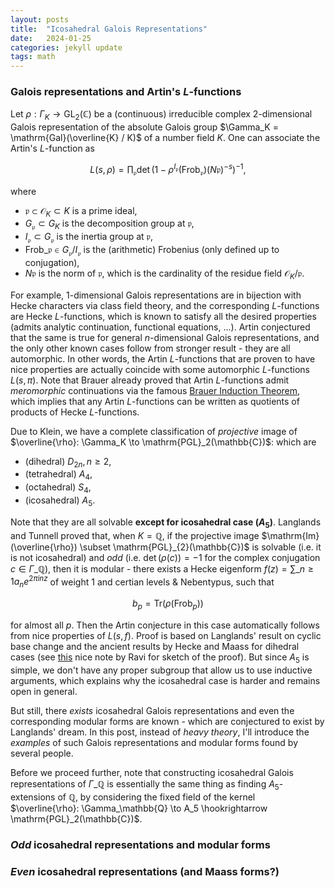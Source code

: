 ```yaml
---
layout: posts
title:  "Icosahedral Galois Representations"
date:   2024-01-25
categories: jekyll update
tags: math
---
```


### Galois representations and Artin's $L$-functions

Let $\rho : \Gamma_K \to \mathrm{GL}_{2}(\mathbb{C})$ be a (continuous) irreducible complex 2-dimensional Galois representation of the absolute Galois group $\Gamma_K = \mathrm{Gal}(\overline{K} / K)$ of a number field $K$.
One can associate the Artin's $L$-function as

$$
L(s, \rho) = \prod_{\mathfrak{p}} \det(1 - \rho^{I_\mathfrak{p}}(\mathrm{Frob}_\mathfrak{p})(N\mathfrak{p})^{-s})^{-1},
$$

where

* $\mathfrak{p} \subset \mathcal{O}_K \subset K$ is a prime ideal,
* $G_\mathfrak{p} \subset G_K$ is the decomposition group at $\mathfrak{p}$,
* $I_\mathfrak{p} \subset G_\mathfrak{p}$ is the inertia group at $\mathfrak{p}$,
* $\mathrm{Frob}\_\mathfrak{p} \in G_\mathfrak{p} / I_\mathfrak{p}$ is the (arithmetic) Frobenius (only defined up to conjugation),
* $N\mathfrak{p}$ is the norm of $\mathfrak{p}$, which is the cardinality of the residue field $\mathcal{O}_K / \mathfrak{p}$.

For example, 1-dimensional Galois representations are in bijection with Hecke characters via class field theory, and the corresponding $L$-functions are Hecke $L$-functions, which is known to satisfy all the desired properties (admits analytic continuation, functional equations, ...).
Artin conjectured that the same is true for general $n$-dimensional Galois representations, and the only other known cases follow from stronger result - they are all automorphic.
In other words, the Artin $L$-functions that are proven to have nice properties are actually coincide with some automorphic $L$-functions $L(s, \pi)$.
Note that Brauer already proved that Artin $L$-functions admit *meromorphic* continuations via the famous [Brauer Induction Theorem](https://en.wikipedia.org/wiki/Brauer%27s_theorem_on_induced_characters), which implies that any Artin $L$-functions can be written as quotients of products of Hecke $L$-functions.

Due to Klein, we have a complete classification of *projective* image of $\overline{\rho}: \Gamma_K \to \mathrm{PGL}_2(\mathbb{C})$: which are

* (dihedral) $D_{2n}, n \geq 2$,
* (tetrahedral) $A_4$,
* (octahedral) $S_4$,
* (icosahedral) $A_5$.

Note that they are all solvable **except for icosahedral case ($A_5$)**.
Langlands and Tunnell proved that, when $K = \mathbb{Q}$, if the projective image $\mathrm{Im}(\overline{\rho}) \subset \mathrm{PGL}_{2}(\mathbb{C})$ is solvable (i.e. it is not icosahedral) and *odd* (i.e. $\det(\rho(c)) = -1$ for the complex conjugation $c \in \Gamma\_\mathbb{Q}$), then it is modular - there exists a Hecke eigenform $f(z) = \sum\_{n\geq 1} a_n e^{2 \pi i n z}$ of weight $1$ and certian levels & Nebentypus, such that 

$$
b_p = \mathrm{Tr}(\rho(\mathrm{Frob}_p))
$$

for almost all $p$. Then the Artin conjecture in this case automatically follows from nice properties of $L(s, f)$.
Proof is based on Langlands' result on cyclic base change and the ancient results by Hecke and Maass for dihedral cases (see [this](https://math.berkeley.edu/~fernando/exposition/seminar_talks/Langlands-Tunnell%20theorem.pdf) nice note by Ravi for sketch of the proof).
But since $A_5$ is simple, we don't have any proper subgroup that allow us to use inductive arguments, which explains why the icosahedral case is harder and remains open in general.

But still, there *exists* icosahedral Galois representations and even the corresponding modular forms are known - which are conjectured to exist by Langlands' dream.
In this post, instead of *heavy theory*, I'll introduce the *examples* of such Galois representations and modular forms found by several people.

Before we proceed further, note that constructing icosahedral Galois representations of $\Gamma\_\mathbb{Q}$ is essentially the same thing as finding $A_5$-extensions of $\mathbb{Q}$, by considering the fixed field of the kernel $\overline{\rho}: \Gamma_\mathbb{Q} \to A_5 \hookrightarrow \mathrm{PGL}_2(\mathbb{C})$.


### *Odd* icosahedral representations and modular forms



### *Even* icosahedral representations (and Maass forms?)
